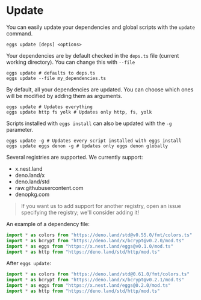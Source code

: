 # Update

You can easily update your dependencies and global scripts with the `update` command.
```shell script
eggs update [deps] <options>
```

Your dependencies are by default checked in the `deps.ts` file (current working directory). You can change this with `--file`
```shell script
eggs update # defaults to deps.ts
eggs update --file my_dependencies.ts 
```

By default, all your dependencies are updated. You can choose which ones will be modified by adding them as arguments.
```shell script
eggs update # Updates everything
eggs update http fs yolk # Updates only http, fs, yolk
```

Scripts installed with `eggs install` can also be updated with the `-g` parameter.
```shell script
eggs update -g # Updates every script installed with eggs install
eggs update eggs denon -g # Updates only eggs denon globally
```

Several registries are supported. We currently support:
 - x.nest.land
 - deno.land/x
 - deno.land/std
 - raw.githubusercontent.com
 - denopkg.com

> If you want us to add support for another registry, open an issue specifying the registry; we'll consider adding it!

An example of a dependency file:
```ts
import * as colors from "https://deno.land/std@v0.55.0/fmt/colors.ts"
import * as bcrypt from "https://deno.land/x/bcrypt@v0.2.0/mod.ts"
import * as eggs from "https://x.nest.land/eggs@v0.1.0/mod.ts"
import * as http from "https://deno.land/std/http/mod.ts"
```
After `eggs update`:
```ts
import * as colors from "https://deno.land/std@0.61.0/fmt/colors.ts"
import * as bcrypt from "https://deno.land/x/bcrypt@v0.2.1/mod.ts"
import * as eggs from "https://x.nest.land/eggs@0.2.0/mod.ts"
import * as http from "https://deno.land/std/http/mod.ts"
```